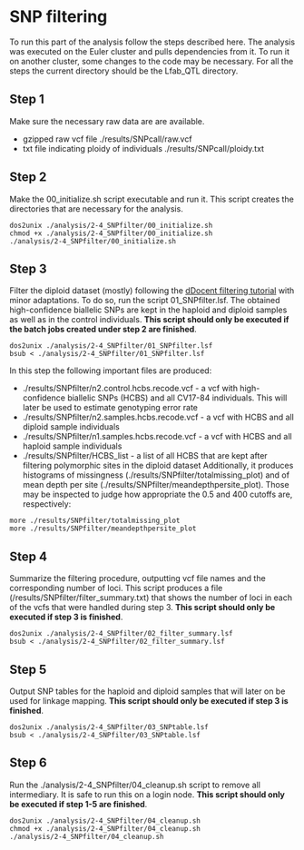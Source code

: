 # SNP filtering
To run this part of the analysis follow the steps described here. The analysis was executed on the Euler cluster and pulls dependencies from it. To run it on another cluster, some changes to the code may be necessary. For all the steps the current directory should be the Lfab_QTL directory.
## Step 1
Make sure the necessary raw data are are available.
* gzipped raw vcf file ./results/SNPcall/raw.vcf
* txt file indicating ploidy of individuals ./results/SNPcall/ploidy.txt
## Step 2
Make the 00_initialize.sh script executable and run it. This script creates the directories that are necessary for the analysis.
```
dos2unix ./analysis/2-4_SNPfilter/00_initialize.sh
chmod +x ./analysis/2-4_SNPfilter/00_initialize.sh
./analysis/2-4_SNPfilter/00_initialize.sh
```
## Step 3
Filter the diploid dataset (mostly) following the [dDocent filtering tutorial](https://www.ddocent.com/filtering/) with minor adaptations. To do so, run the script 01_SNPfilter.lsf. The obtained high-confidence biallelic SNPs are kept in the haploid and diploid samples as well as in the control individuals. **This script should only be executed if the batch jobs created under step 2 are finished**.
```
dos2unix ./analysis/2-4_SNPfilter/01_SNPfilter.lsf
bsub < ./analysis/2-4_SNPfilter/01_SNPfilter.lsf
```
In this step the following important files are produced:
* ./results/SNPfilter/n2.control.hcbs.recode.vcf - a vcf with high-confidence biallelic SNPs (HCBS) and all CV17-84 individuals. This will later be used to estimate genotyping error rate
* ./results/SNPfilter/n2.samples.hcbs.recode.vcf - a vcf with HCBS and all diploid sample individuals
* ./results/SNPfilter/n1.samples.hcbs.recode.vcf - a vcf with HCBS and all haploid sample individuals
* ./results/SNPfilter/HCBS_list - a list of all HCBS that are kept after filtering polymorphic sites in the diploid dataset
Additionally, it produces histograms of missingness (./results/SNPfilter/totalmissing_plot) and of mean depth per site (./results/SNPfilter/meandepthpersite_plot). Those may be inspected to judge how appropriate the 0.5 and 400 cutoffs are, respectively:
```
more ./results/SNPfilter/totalmissing_plot
more ./results/SNPfilter/meandepthpersite_plot
```
## Step 4
Summarize the filtering procedure, outputting vcf file names and the corresponding number of loci. This script produces a file (/results/SNPfilter/filter_summary.txt) that shows the number of loci in each of the vcfs that were handled during step 3. **This script should only be executed if step 3 is finished**.
```
dos2unix ./analysis/2-4_SNPfilter/02_filter_summary.lsf
bsub < ./analysis/2-4_SNPfilter/02_filter_summary.lsf
```
## Step 5
Output SNP tables for the haploid and diploid samples that will later on be used for linkage mapping. **This script should only be executed if step 3 is finished**.
```
dos2unix ./analysis/2-4_SNPfilter/03_SNPtable.lsf
bsub < ./analysis/2-4_SNPfilter/03_SNPtable.lsf
```
## Step 6
Run the ./analysis/2-4_SNPfilter/04_cleanup.sh script to remove all intermediary. It is safe to run this on a login node. **This script should only be executed if step 1-5 are finished**.
```
dos2unix ./analysis/2-4_SNPfilter/04_cleanup.sh
chmod +x ./analysis/2-4_SNPfilter/04_cleanup.sh
./analysis/2-4_SNPfilter/04_cleanup.sh
```
